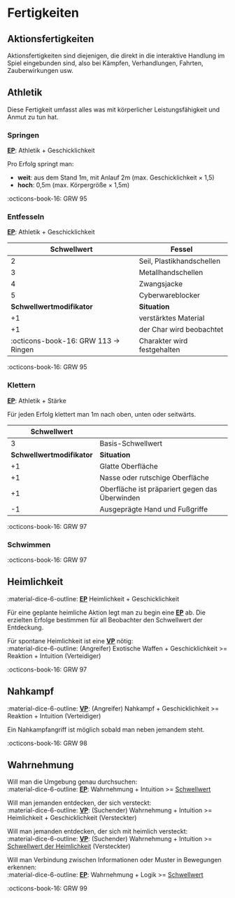 # Fertigkeiten

## Aktionsfertigkeiten

Aktionsfertigkeiten sind diejenigen, die direkt in die interaktive Handlung im Spiel eingebunden sind, also bei Kämpfen, Verhandlungen, Fahrten, Zauberwirkungen usw.

## Athletik

Diese Fertigkeit umfasst alles was mit körperlicher Leistungsfähigkeit und Anmut zu tun hat.

### Springen

**[EP](proben.md#einfache-proben-ep)**: Athletik + Geschicklichkeit

Pro Erfolg springt man:  

  - **weit**: aus dem Stand 1m, mit Anlauf 2m (max. Geschicklichkeit × 1,5)
  - **hoch**: 0,5m (max. Körpergröße × 1,5m)

:octicons-book-16: GRW 95

### Entfesseln

**[EP](proben.md#einfache-proben-ep)**: Athletik + Geschicklichkeit

| Schwellwert                          | Fessel                      |
| ------------------------------------ | --------------------------- |
| 2                                    | Seil, Plastikhandschellen   |
| 3                                    | Metallhandschellen          |
| 4                                    | Zwangsjacke                 |
| 5                                    | Cyberwareblocker            |
| **Schwellwertmodifikator**           | **Situation**               |
| +1                                   | verstärktes Material        |
| +1                                   | der Char wird beobachtet    |
| :octicons-book-16: GRW 113 -> Ringen | Charakter wird festgehalten |

:octicons-book-16: GRW 95

### Klettern

**[EP](proben.md#einfache-proben-ep)**: Athletik + Stärke

Für jeden Erfolg klettert man 1m nach oben, unten oder seitwärts.

| Schwellwert                          |                                                |
| ------------------------------------ | ---------------------------------------------- |
| 3                                    | Basis-Schwellwert                              |
| **Schwellwertmodifikator**           | **Situation**                                  |
| +1                                   | Glatte Oberfläche                              |
| +1                                   | Nasse oder rutschige Oberfläche                |
| +1                                   | Oberfläche ist präpariert gegen das Überwinden |
| -1                                   | Ausgeprägte Hand und Fußgriffe                 |

:octicons-book-16: GRW 97

### Schwimmen

:octicons-book-16: GRW 97

## Heimlichkeit

:material-dice-6-outline: **[EP](proben.md#einfache-proben-ep)** Heimlichkeit + Geschicklichkeit

Für eine geplante heimliche Aktion legt man zu begin eine **[EP](proben.md#einfache-proben-ep)** ab. Die erzielten Erfolge bestimmen für all Beobachter den Schwellwert der Entdeckung.

Für spontane Heimlichkeit ist eine **[VP](proben.md#vergleichende-proben-vp)** nötig:  
:material-dice-6-outline: (Angreifer) Exotische Waffen + Geschicklichkeit >= Reaktion + Intuition (Verteidiger)

:octicons-book-16: GRW 97

## Nahkampf

:material-dice-6-outline: **[VP](proben.md#vergleichende-proben-vp)**: (Angreifer) Nahkampf + Geschicklichkeit >= Reaktion + Intuition (Verteidiger)

Ein Nahkampfangriff ist möglich sobald man neben jemandem steht.

:octicons-book-16: GRW 98

## Wahrnehmung

Will man die Umgebung genau durchsuchen:  
:material-dice-6-outline: **[EP](proben.md#einfache-proben-ep)**: Wahrnehmung + Intuition >= [Schwellwert](proben.md#schwellwerte)

Will man jemanden entdecken, der sich versteckt:  
:material-dice-6-outline: **[VP](proben.md#vergleichende-proben-vp)**: (Suchender) Wahrnehmung + Intuition >= Heimlichkeit + Geschicklichkeit (Versteckter)

Will man jemanden entdecken, der sich mit heimlich versteckt:  
:material-dice-6-outline: **[VP](proben.md#vergleichende-proben-vp)**: (Suchender) Wahrnehmung + Intuition >= [Schwellwert der Heimlichkeit](#heimlichkeit) (Versteckter)

Will man Verbindung zwischen Informationen oder Muster in Bewegungen erkennen:  
:material-dice-6-outline: **[EP](proben.md#einfache-proben-ep)**: Wahrnehmung + Logik >= [Schwellwert](proben.md#schwellwerte)

:octicons-book-16: GRW 99